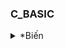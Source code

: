 ### C_BASIC
<details>

<summary>*Biến</summary>

<summary>*Pointer</summary>

<summary>*Phân vùng nhớ</summary>

<summary>*StrucAndUnion</summary>

<summary>*MacroInlineFuntion</summary>
  
</details>
